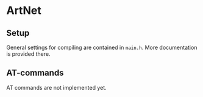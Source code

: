 # ArtNet
## Setup
General settings for compiling are contained in ```main.h```. More documentation is provided there.

## AT-commands
AT commands are not implemented yet. 

